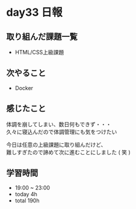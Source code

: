 # day33 日報
## 取り組んだ課題一覧
- HTML/CSS上級課題

## 次やること
- Docker

## 感じたこと
体調を崩してしまい、数日何もできず・・・  
久々に寝込んだので体調管理にも気をつけたい  

今日は任意の上級課題に取り組んだけど、  
難しすぎたので諦めて次に進むことにしました ( 笑 )
  
   
## 学習時間
- 19:00 ~ 23:00
- today 4h
- total 190h
